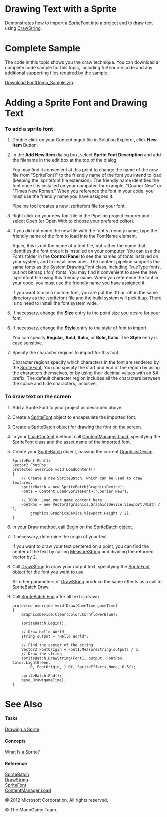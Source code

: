 

# Drawing Text with a Sprite

Demonstrates how to import a [SpriteFont](T_Microsoft_Xna_Framework_Graphics_SpriteFont.md) into a project and to draw text using [DrawString](O_M_Microsoft_Xna_Framework_Graphics_SpriteBatch_DrawString.md).

# Complete Sample

The code in this topic shows you the draw technique. You can download a complete code sample for this topic, including full source code and any additional supporting files required by the sample.

[Download FontDemo_Sample.zip](http://go.microsoft.com/fwlink/?LinkId=258699).

# Adding a Sprite Font and Drawing Text

### To add a sprite font

1.  Double click on your Content.mgcb file in Solution Explorer, click **New Item** Button.
    
2.  In the **Add New Item** dialog box, select **Sprite Font Description** and add the filename in the edit box at the top of the dialog.
    
    You may find it convenient at this point to change the name of the new file from "SpriteFont1" to the friendly name of the font you intend to load (keeping the .spritefont file extension). The friendly name identifies the font once it is installed on your computer, for example, "Courier New" or "Times New Roman." When you reference the font in your code, you must use the friendly name you have assigned it.
    
    Pipeline tool creates a new .spritefont file for your font.
    
3. Right click on your new font file in the Pipeline project exporer and select Open (or Open With to choose your prefered editor).
    
4.  If you did not name the new file with the font's friendly name, type the friendly name of the font to load into the FontName element.
    
    Again, this is not the name of a font file, but rather the name that identifies the font once it is installed on your computer. You can use the Fonts folder in the **Control Panel** to see the names of fonts installed on your system, and to install new ones. The content pipeline supports the same fonts as the [System.Drawing.Font](http://msdn.microsoft.com/en-us/library/system.drawing.font.aspx) class, including TrueType fonts, but not bitmap (.fon) fonts. You may find it convenient to save the new .spritefont file using this friendly name. When you reference the font in your code, you must use the friendly name you have assigned it.
    
    If you want to use a custom font, you are put the .ttf or .oft in the same directory as the .spritefont file and the build system will pick it up. There is no need to install the font system wide.
    
5.  If necessary, change the **Size** entry to the point size you desire for your font.
    
6.  If necessary, change the **Style** entry to the style of font to import.
    
    You can specify **Regular**, **Bold**, **Italic**, or **Bold, Italic**. The **Style** entry is case sensitive.
    
7.  Specify the character regions to import for this font.
    
    Character regions specify which characters in the font are rendered by the [SpriteFont](T_Microsoft_Xna_Framework_Graphics_SpriteFont.md). You can specify the start and end of the region by using the characters themselves, or by using their decimal values with an &# prefix. The default character region includes all the characters between the space and tilde characters, inclusive.
    

### To draw text on the screen

1.  Add a Sprite Font to your project as described above.
    
2.  Create a [SpriteFont](T_Microsoft_Xna_Framework_Graphics_SpriteFont.md) object to encapsulate the imported font.
    
3.  Create a [SpriteBatch](T_Microsoft_Xna_Framework_Graphics_SpriteBatch.md) object for drawing the font on the screen.
    
4.  In your [LoadContent](M_MXF_Game_LoadContent.md) method, call [ContentManager.Load](M_Microsoft_Xna_Framework_Content_ContentManager_Load``1.md), specifying the [SpriteFont](T_Microsoft_Xna_Framework_Graphics_SpriteFont.md) class and the asset name of the imported font.
    
5.  Create your [SpriteBatch](T_Microsoft_Xna_Framework_Graphics_SpriteBatch.md) object, passing the current [GraphicsDevice](T_Microsoft_Xna_Framework_Graphics_GraphicsDevice.md).
    
    ```
    SpriteFont Font1;
    Vector2 FontPos;
    protected override void LoadContent()
    {
        // Create a new SpriteBatch, which can be used to draw textures.
        spriteBatch = new SpriteBatch(GraphicsDevice);
        Font1 = Content.Load<SpriteFont>("Courier New");
    
        // TODO: Load your game content here            
        FontPos = new Vector2(graphics.GraphicsDevice.Viewport.Width / 2,
            graphics.GraphicsDevice.Viewport.Height / 2);
    }
    ```
                        
    
6.  In your [Draw](M_Microsoft_Xna_Framework_Game_Draw.md) method, call [Begin](O_M_Microsoft_Xna_Framework_Graphics_SpriteBatch_Begin.md) on the [SpriteBatch](T_Microsoft_Xna_Framework_Graphics_SpriteBatch.md) object.
    
7.  If necessary, determine the origin of your text.
    
    If you want to draw your text centered on a point, you can find the center of the text by calling [MeasureString](O_M_Microsoft_Xna_Framework_Graphicsx_SpriteFont_MeasureString.md) and dividing the returned vector by 2.
    
8.  Call [DrawString](O_M_Microsoft_Xna_Framework_Graphics_SpriteBatch_DrawString.md) to draw your output text, specifying the [SpriteFont](T_Microsoft_Xna_Framework_Graphics_SpriteFont.md) object for the font you want to use.
    
    All other parameters of [DrawString](O_M_Microsoft_Xna_Framework_Graphics_SpriteBatch_DrawString.md) produce the same effects as a call to [SpriteBatch.Draw](O_M_Microsoft_Xna_Framework_Graphics_SpriteBatch_Draw.md).
    
9.  Call [SpriteBatch.End](M_Microsoft_Xna_Framework_Graphics_SpriteBatch_End.md) after all text is drawn.
    
    ```
    protected override void Draw(GameTime gameTime)
    {
        GraphicsDevice.Clear(Color.CornflowerBlue);
    
        spriteBatch.Begin();
    
        // Draw Hello World
        string output = "Hello World";
    
        // Find the center of the string
        Vector2 FontOrigin = Font1.MeasureString(output) / 2;
        // Draw the string
        spriteBatch.DrawString(Font1, output, FontPos, Color.LightGreen,
            0, FontOrigin, 1.0f, SpriteEffects.None, 0.5f);
    
        spriteBatch.End();
        base.Draw(gameTime);
    }
    ```
                        
    

# See Also

#### Tasks

[Drawing a Sprite](2DGraphicsHowTo_Draw_Sprite.md)  

#### Concepts

[What Is a Sprite?](Sprite_Overview.md)  

#### Reference

[SpriteBatch](T_Microsoft_Xna_Framework_Graphics_SpriteBatch.md)  
[DrawString](O_M_Microsoft_Xna_Framework_Graphics_SpriteBatch_DrawString.md)  
[SpriteFont](T_Microsoft_Xna_Framework_Graphics_SpriteFont.md)  
[ContentManager.Load](M_Microsoft_Xna_Framework_Content_ContentManager_Load``1.md)  

© 2012 Microsoft Corporation. All rights reserved. 

© The MonoGame Team.
